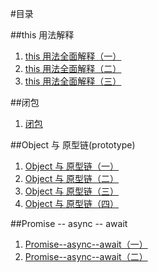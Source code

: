 #目录

##this 用法解释

1. [this 用法全面解释（一）](./this-first.md)
2. [this 用法全面解释（二）](./this-second.md)
3. [this 用法全面解释（三）](./this-third.md)


##闭包

1. [闭包](./closure.md)


##Object 与 原型链(prototype)

1. [Object 与 原型链（一）](./object-prototype-first.md)
2. [Object 与 原型链（二）](./object-prototype-second.md)
3. [Object 与 原型链（三）](./object-prototype-third.md)
4. [Object 与 原型链（四）](./object-prototype-forth.md)

##Promise -- async -- await

1. [Promise--async--await（一）](./async-1.md)
1. [Promise--async--await（二）](./async-2.md)


